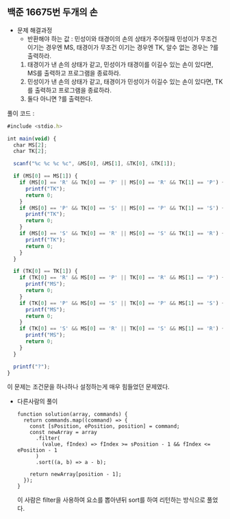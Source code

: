 ## 백준 **16675**번 두개의 손

- 문제 해결과정
  - 반환해야 하는 값 : 민성이와 태경이의 손의 상태가 주어질때 민성이가 무조건 이기는 경우엔 MS, 태경이가 무조건 이기는 경우엔 TK, 알수 없는 경우는 ?를 출력하라.
  1. 태경이가 낸 손의 상태가 같고, 민성이가 태경이를 이길수 있는 손이 있다면, MS를 출력하고 프로그램을 종료하라.
  2. 민성이가 낸 손의 상태가 같고, 태경이가 민성이가 이길수 있는 손이 있다면, TK를 출력하고 프로그램을 종료하라.
  3. 둘다 아니면 ?를 출력한다.

풀이 코드 :

```jsx
#include <stdio.h>

int main(void) {
  char MS[2];
  char TK[2];

  scanf("%c %c %c %c", &MS[0], &MS[1], &TK[0], &TK[1]);

  if (MS[0] == MS[1]) {
    if (MS[0] == 'R' && TK[0] == 'P' || MS[0] == 'R' && TK[1] == 'P') {
      printf("TK");
      return 0;
    }
    if (MS[0] == 'P' && TK[0] == 'S' || MS[0] == 'P' && TK[1] == 'S') {
      printf("TK");
      return 0;
    }
    if (MS[0] == 'S' && TK[0] == 'R' || MS[0] == 'S' && TK[1] == 'R') {
      printf("TK");
      return 0;
    }
  }

  if (TK[0] == TK[1]) {
    if (TK[0] == 'R' && MS[0] == 'P' || TK[0] == 'R' && MS[1] == 'P') {
      printf("MS");
      return 0;
    }
    if (TK[0] == 'P' && MS[0] == 'S' || TK[0] == 'P' && MS[1] == 'S') {
      printf("MS");
      return 0;
    }
    if (TK[0] == 'S' && MS[0] == 'R' || TK[0] == 'S' && MS[1] == 'R') {
      printf("MS");
      return 0;
    }
  }

  printf("?");
}
```

이 문제는 조건문을 하나하나 설정하는게 매우 힘들었던 문제였다.

- 다른사람의 풀이
  ```tsx
  function solution(array, commands) {
    return commands.map((command) => {
      const [sPosition, ePosition, position] = command;
      const newArray = array
        .filter(
          (value, fIndex) => fIndex >= sPosition - 1 && fIndex <= ePosition - 1
        )
        .sort((a, b) => a - b);

      return newArray[position - 1];
    });
  }
  ```
  이 사람은 filter을 사용하여 요소를 뽑아낸뒤 sort를 하여 리턴하는 방식으로 풀었다.
